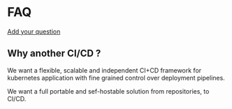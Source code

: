 # FAQ

[Add your question](https://github.com/SocialGouv/kontinuous/issues/new?title=docs:%20add%20FAQ%20entry)

## Why another CI/CD ?

We want a flexible, scalable and independent CI+CD framework for kubernetes application with fine grained control over deployment pipelines.

We want a full portable and sef-hostable solution from repositories, to CI/CD.
